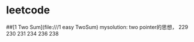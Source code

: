 # leetcode
##[1 Two Sum](file:///1 easy TwoSum)
mysolution: two pointer的思想，
229 230 231 234 236 238
